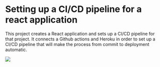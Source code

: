 # Setting up a CI/CD pipeline for a react application

This project creates a React application and sets up a CI/CD pipeline for that project. It connects a Github actions and Heroku in order to set up a CI/CD pipeline that will make the process from commit to deployment automatic.

![](https://github.com/ElliotDoak/complex-locket/workflows/CI/badge.svg)
